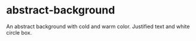 # abstract-background
An abstract background with cold and warm color. Justified text and white circle box.
